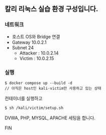 ## 칼리 리눅스 실습 환경 구성입니다.

### 네트워크
- 호스트 OS와 Bridge 연결
- Gateway 10.0.2.1
- Subnet 24
  - Attacker : 10.0.2.14
  - Victim   : 10.0.2.15

### 실행
```
$ docker compose up --build -d 
// 아직은 host인 kali-victim만 사용하고 있는 상태
```
컨테이너를 실행하고
```
$ sh /kali/victim/setup.sh
```
DVWA, PHP, MYSQL, APACHE 세팅을 합니다.

FIN
